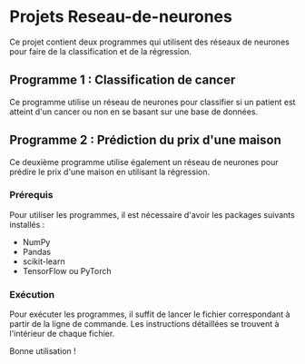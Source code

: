 # Projets Reseau-de-neurones

Ce projet contient deux programmes qui utilisent des réseaux de neurones pour faire de la classification et de la régression.

## Programme 1 : Classification de cancer

Ce programme utilise un réseau de neurones pour classifier si un patient est atteint d'un cancer ou non en se basant sur une base de données.

## Programme 2 : Prédiction du prix d'une maison

Ce deuxième programme utilise également un réseau de neurones pour prédire le prix d'une maison en utilisant la régression.

### Prérequis

Pour utiliser les programmes, il est nécessaire d'avoir les packages suivants installés :

- NumPy
- Pandas
- scikit-learn
- TensorFlow ou PyTorch

### Exécution

Pour exécuter les programmes, il suffit de lancer le fichier correspondant à partir de la ligne de commande. Les instructions détaillées se trouvent à l'intérieur de chaque fichier.

Bonne utilisation !

